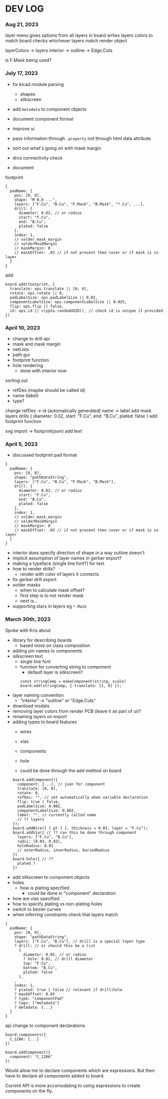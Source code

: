# DEV LOG

### Aug 21, 2023

layer menu gives options from all layers in board
writes layers colors to match board
checks whichever layers match render object

layerColors -> layers
interior -> outline -> Edge.Cuts


is F.Mask being used?

### July 17, 2023

- fix kicad module parsing
  - shapes
  - silkscreen
- add `metadata` to component objects
- document component format
- improve ui
- pass information through `.property` not through html data attribute
- sort out what's going on with mask margin
- drcs connectivity check

- document

footprint
```
{
  padName: {
    pos: [0, 0],
    shape: "M 0,0 ...",
    layers: ["F.Cu", "B.Cu", "F.Mask", "B.Mask", "*.Cu", ...],
    drill: {
      diameter: 0.02, // or radius
      start: "F.Cu",
      end: "B.Cu",
      plated: false
    },
    index: 1,
    // solder_mask_margin
    // solderMaskMargin
    // maskMargin: 0
    // maskOffset: .03 // if not present then cover or if mask is in layer
  }
}
```

add
```
board.add(footprint, {
  translate: ops.translate || [0, 0],
  rotate: ops.rotate || 0,
  padLabelSize: ops.padLabelSize || 0.02,
  componentLabelSize: ops.componentLabelSize || 0.025,
  flip: ops.flip || false,
  id: ops.id || crypto.randomUUID(), // check id is unique if provided
})
```

### April 10, 2023

- change to drill api
- mask and mask margin
- netLists
- path gui
- footprint function
- hole rendering
  - done with interior now

sorting out
  - refDes (maybe should be called id)
  - name (label)
  - type?

change
  refDes -> id (automatically generated)
  name -> label
  add mask layers
  drills
    {
      diameter: 0.02,
      start: "F.Cu",
      end: "B.Cu",
      plated: false
    }
  add footprint function

svg import -> footprint(json)
add text

### April 5, 2023

- discussed footprint pad format
```
{
  padName: {
    pos: [0, 0],
    shape: "pathDataString",
    layers: ["F.Cu", "B.Cu", "F.Mask", "B.Mask"],
    drill: {
      diameter: 0.02, // or radius
      start: "F.Cu",
      end: "B.Cu",
      plated: false
    },
    index: 1,
    // solder_mask_margin
    // solderMaskMargin
    // maskMargin: 0
    // maskOffset: .03 // if not present then cover or if mask is in layer
  }
}
```
- interior does specify direction of shape in a way outline doesn't
- implicit assumption of layer names in gerber export?
- making a typeface (single line font?) for text
- how to render drills?
  - render with color of layers it connects
- fix gerber drill export
- solder masks
  - when to calculate mask offset?
  - first step is to not render mask
  - next is...
- supporting stars in layers eg `*.Mask` 

### March 30th, 2023

Spoke with Kris about
  - library for describing boards
    - based more on class composition
  - adding pin names to components
  - silkscreen text
    - single line font
    - function for converting string to component
      - default layer is silkscreen?
      ```
      const stringComp = makeComponent(string, scale)
      board.add(stringComp, { translate: [1, 0] });
      ```
  - layer naming convention
    - "interior" -> "outline" or "Edge.Cuts"
  - download modals
  - removing layer colors from render PCB (leave it as part of ui)?
  - renaming layers on export
  - adding types to board features
    - wires
    - vias
    - components
    - hole

    - could be done through the add method on board
    ```
    board.addComponent({
      component: {...}, // json for component
      translate: [0, 0],
      rotate: 0,
      refDes: "", // set automatically when variable declaration
      flip: true | false,
      padLabelSize: 0.002,
      componentLabelSize: 0.002,
      label: "", // currently called name
      // ?? layers
    });
    board.addWire([ [ pt ] ], thickness = 0.03, layer = "F.Cu");
    board.addVia({ // ?? can this be done through component
      layers: ["F.Cu", "B.Cu"],
      radii: [0.03, 0.03],
      holeRadius: 0.02
      // outerRadius, innerRadius, buriedRadius
    })
    board.hole({ // ??
      plated ?
    })
    ```
  - add silkscreen to component objects
  - holes
    - how is plating specified
      - could be done in "component" declaration
  - how are vias specified
  - how to specify plating vs non-plating holes
  - switch to bezier curves
  - when inferring constraints check that layers match
  ```
  {
    padName: {
      pos: [0, 0],
      shape: "pathDataString",
      layers: ["F.Cu", "B.Cu"], // drill is a special layer type
      ? drill: // or should this be a list
        {
          diameter: 0.02, // or radius
          ? hole: 0.01, // drill diameter
          top: "F.Cu",
          bottom: "B.Cu",
          plated: false
        },
      ,
      index: 1,
      ? plated: true | false // relevant if drill|hole
      ? maskOffset: 0.03
      ? type: "componentPad"
      ? tags: ["metadata"]
      ? metadata: {...}
    }
  }
  ```


  api change to component declarations
  ```
  board.components({
    C_1206: {...}
  })

  board.addComponent({
    component: "C_1206"
  })
  ```
  Would allow me to declare components which are expressions. But then have to declare all components added to board. 

  Current API is more accomodating to using expressions to create components on the fly.